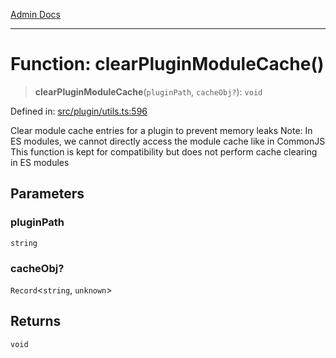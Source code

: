 [Admin Docs](/)

***

# Function: clearPluginModuleCache()

> **clearPluginModuleCache**(`pluginPath`, `cacheObj?`): `void`

Defined in: [src/plugin/utils.ts:596](https://github.com/Sourya07/talawa-api/blob/583d62db9438de398bb9012a4a2617e2cb268b08/src/plugin/utils.ts#L596)

Clear module cache entries for a plugin to prevent memory leaks
Note: In ES modules, we cannot directly access the module cache like in CommonJS
This function is kept for compatibility but does not perform cache clearing in ES modules

## Parameters

### pluginPath

`string`

### cacheObj?

`Record`\<`string`, `unknown`\>

## Returns

`void`
